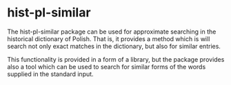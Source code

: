 hist-pl-similar
===============

The hist-pl-similar package can be used for approximate searching in the historical
dictionary of Polish.
That is, it provides a method which is will search not only exact matches in the
dictionary, but also for similar entries.

This functionality is provided in a form of a library, but the package provides also
a tool which can be used to search for similar forms of the words supplied in the
standard input.
